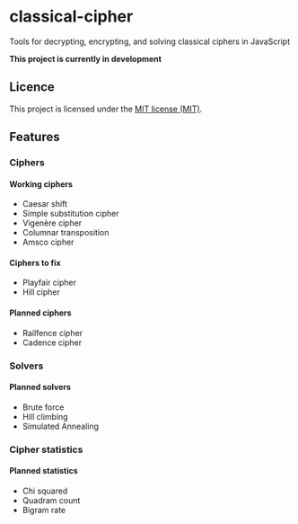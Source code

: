 # classical-cipher
Tools for decrypting, encrypting, and solving classical ciphers in JavaScript

**This project is currently in development**

## Licence

This project is licensed under the [MIT license (MIT)](LICENSE).

## Features
### Ciphers
#### Working ciphers
- Caesar shift
- Simple substitution cipher
- Vigenère cipher
- Columnar transposition
- Amsco cipher

#### Ciphers to fix

- Playfair cipher
- Hill cipher

#### Planned ciphers

- Railfence cipher
- Cadence cipher

### Solvers
#### Planned solvers
- Brute force
- Hill climbing
- Simulated Annealing

### Cipher statistics
#### Planned statistics
- Chi squared
- Quadram count
- Bigram rate
